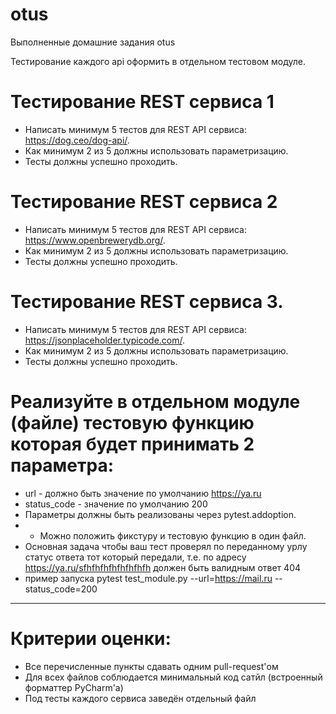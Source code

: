 # otus
Выполненные домашние задания otus

Тестирование каждого api оформить в отдельном тестовом модуле.

# Тестирование REST сервиса 1
- Написать минимум 5 тестов для REST API сервиса: https://dog.ceo/dog-api/.
- Как минимум 2 из 5 должны использовать параметризацию.
- Тесты должны успешно проходить.

# Тестирование REST сервиса 2
- Написать минимум 5 тестов для REST API сервиса: https://www.openbrewerydb.org/.
- Как минимум 2 из 5 должны использовать параметризацию.
- Тесты должны успешно проходить.

# Тестирование REST сервиса 3.
- Написать минимум 5 тестов для REST API сервиса: https://jsonplaceholder.typicode.com/.
- Как минимум 2 из 5 должны использовать параметризацию.
- Тесты должны успешно проходить.

# Реализуйте в отдельном модуле (файле) тестовую функцию которая будет принимать 2 параметра:
- url - должно быть значение по умолчанию https://ya.ru
- status_code - значение по умолчанию 200
- Параметры должны быть реализованы через pytest.addoption.
- - Можно положить фикcтуру и тестовую функцию в один файл.
- Основная задача чтобы ваш тест проверял по переданному урлу статус ответа тот который передали,
т.е. по адресу https://ya.ru/sfhfhfhfhfhfhfhfh должен быть валидным ответ 404
- пример запуска pytest test_module.py --url=https://mail.ru --status_code=200

------------

# Критерии оценки:
- Все перечисленные пункты сдавать одним pull-request'ом
- Для всех файлов соблюдается минимальный код сатйл (встроенный форматтер PyCharm'а)
- Под тесты каждого сервиса заведён отдельный файл
